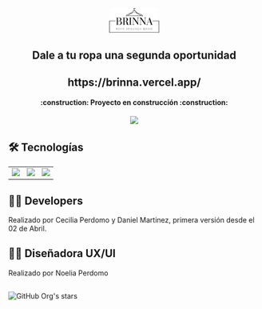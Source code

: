 <p align=center>
    <img 
        src="./public/LogoBrinnaNegro.png"
        width="20%"
    >
</p>

<h2 align="center"> Dale a tu ropa una segunda oportunidad </h2>
<h2 align="center"> https://brinna.vercel.app/ </h2>

<h4 align="center">
    :construction: Proyecto en construcción :construction:
</h4>

<p align="center">
   <img src="https://img.shields.io/badge/STATUS-EN%20DESAROLLO-green">
</p>

## 🛠️ Tecnologías
<table>
    <tr>
        <td align="center">
            <img src="https://encrypted-tbn0.gstatic.com/images?q=tbn:ANd9GcS3Pjqc8uidAlebb1b57SEWhJ_1C5ZbwIoGS3o3ORRt7g&s" width="60%" />
        </td>
        <td align="center">
            <img src="https://www.dongee.com/tutoriales/content/images/2022/12/image-82.png" width="60%" />
        </td>
        <td align="center">
            <img src="https://upload.wikimedia.org/wikipedia/commons/thumb/3/37/Firebase_Logo.svg/800px-Firebase_Logo.svg.png" width="60%" />
        </td>
    </tr>
</table>


## 🧑‍💻 Developers
Realizado por <a href="https://www.linkedin.com/in/cecilia-perdomo/" style="text-decoration: none; color: inherit;">Cecilia Perdomo</a> y <a href="https://www.linkedin.com/in/danieljmartinezdev/" style="text-decoration: none; color: inherit;">Daniel Martinez</a>, primera versión desde el 02 de Abril.

## 👩‍🎨 Diseñadora UX/UI
Realizado por <a href="https://www.linkedin.com/in/noeliaperdomo/" style="text-decoration: none; color: inherit;">Noelia Perdomo</a>

##
![GitHub Org's stars](https://img.shields.io/github/stars/camilafernanda?style=social)